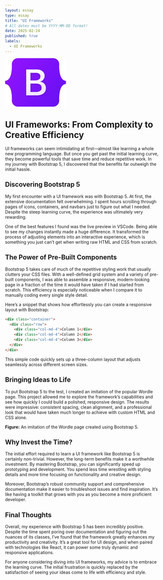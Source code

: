 ```yaml
---
layout: essay
type: essay
title: "UI Frameworks"
# All dates must be YYYY-MM-DD format!
date: 2025-02-24
published: true
labels:
  - UI Frameworks
---
```


<img width="200px" class="rounded float-start pe-4" src="../img/bootstrap-logo.svg">

# UI Frameworks: From Complexity to Creative Efficiency

UI frameworks can seem intimidating at first—almost like learning a whole new programming language. But once you get past the initial learning curve, they become powerful tools that save time and reduce repetitive work. In my journey with Bootstrap 5, I discovered that the benefits far outweigh the initial hassle.

## Discovering Bootstrap 5

My first encounter with a UI framework was with Bootstrap 5. At first, the extensive documentation felt overwhelming. I spent hours scrolling through pages of icons, containers, and navbars just to figure out what I needed. Despite the steep learning curve, the experience was ultimately very rewarding.

One of the best features I found was the live preview in VSCode. Being able to see my changes instantly made a huge difference. It transformed the process of adjusting elements into an interactive experience, which is something you just can’t get when writing raw HTML and CSS from scratch.

## The Power of Pre-Built Components

Bootstrap 5 takes care of much of the repetitive styling work that usually clutters your CSS files. With a well-defined grid system and a variety of pre-built components, I was able to assemble a responsive, modern-looking page in a fraction of the time it would have taken if I had started from scratch. This efficiency is especially noticeable when I compare it to manually coding every single style detail.

Here’s a snippet that shows how effortlessly you can create a responsive layout with Bootstrap:

```html
<div class="container">
  <div class="row">
    <div class="col-md-4">Column 1</div>
    <div class="col-md-4">Column 2</div>
    <div class="col-md-4">Column 3</div>
  </div>
</div>
```

This simple code quickly sets up a three-column layout that adjusts seamlessly across different screen sizes.

## Bringing Ideas to Life

To put Bootstrap 5 to the test, I created an imitation of the popular Wordle page. This project allowed me to explore the framework’s capabilities and see how quickly I could build a polished, responsive design. The results were impressive: consistent spacing, clean alignment, and a professional look that would have taken much longer to achieve with custom HTML and CSS alone.

**Figure:** An imitation of the Wordle page created using Bootstrap 5.

## Why Invest the Time?

The initial effort required to learn a UI framework like Bootstrap 5 is certainly non-trivial. However, the long-term benefits make it a worthwhile investment. By mastering Bootstrap, you can significantly speed up prototyping and development. You spend less time wrestling with styling details and more time focusing on functionality and creative design.

Moreover, Bootstrap’s robust community support and comprehensive documentation make it easier to troubleshoot issues and find inspiration. It’s like having a toolkit that grows with you as you become a more proficient developer.

## Final Thoughts

Overall, my experience with Bootstrap 5 has been incredibly positive. Despite the time spent poring over documentation and figuring out the nuances of its classes, I’ve found that the framework greatly enhances my productivity and creativity. It’s a great tool for UI design, and when paired with technologies like React, it can power some truly dynamic and responsive applications.

For anyone considering diving into UI frameworks, my advice is to embrace the learning curve. The initial frustration is quickly replaced by the satisfaction of seeing your ideas come to life with efficiency and style.

